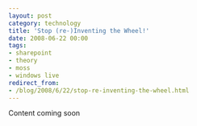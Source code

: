 ```yaml
---
layout: post
category: technology
title: 'Stop (re-)Inventing the Wheel!'
date: 2008-06-22 00:00
tags:
- sharepoint
- theory
- moss
- windows live
redirect_from:
- /blog/2008/6/22/stop-re-inventing-the-wheel.html
---
```

Content coming soon
